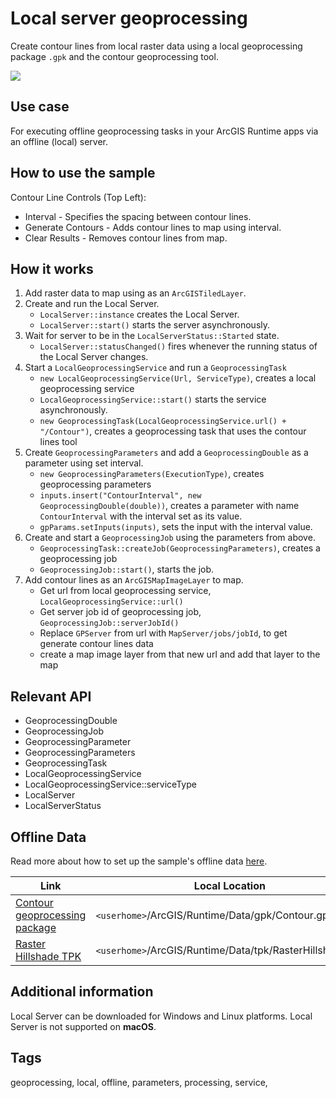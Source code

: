 # Local server geoprocessing

Create contour lines from local raster data using a local geoprocessing package `.gpk` and the contour geoprocessing tool.

![](screenshot.png)

## Use case

For executing offline geoprocessing tasks in your ArcGIS Runtime apps via an offline (local) server.

## How to use the sample

Contour Line Controls (Top Left):

* Interval - Specifies the spacing between contour lines.
* Generate Contours - Adds contour lines to map using interval.
* Clear Results - Removes contour lines from map.

## How it works

1. Add raster data to map using as an `ArcGISTiledLayer`.
2. Create and run the Local Server.
    * `LocalServer::instance` creates the Local Server.
    * `LocalServer::start()` starts the server asynchronously.
3. Wait for server to be in the `LocalServerStatus::Started` state.
    * `LocalServer::statusChanged()` fires whenever the running status of the Local Server changes.
4. Start a `LocalGeoprocessingService` and run a `GeoprocessingTask`
    * `new LocalGeoprocessingService(Url, ServiceType)`, creates a local geoprocessing service
    * `LocalGeoprocessingService::start()` starts the service asynchronously.
    * `new GeoprocessingTask(LocalGeoprocessingService.url() + "/Contour")`, creates a geoprocessing task that uses the contour lines tool
5. Create `GeoprocessingParameters` and add a `GeoprocessingDouble` as a parameter using set interval.
    * `new GeoprocessingParameters(ExecutionType)`, creates geoprocessing parameters
    * `inputs.insert("ContourInterval", new GeoprocessingDouble(double))`, creates a parameter with name `ContourInterval` with the interval set as its value.
    * `gpParams.setInputs(inputs)`, sets the input with the interval value.
6. Create and start a `GeoprocessingJob` using the parameters from above.
    * `GeoprocessingTask::createJob(GeoprocessingParameters)`, creates a geoprocessing job
	* `GeoprocessingJob::start()`, starts the job.
7. Add contour lines as an `ArcGISMapImageLayer` to map.
    * Get url from local geoprocessing service, `LocalGeoprocessingService::url()`
    * Get server job id of geoprocessing job, `GeoprocessingJob::serverJobId()`
    * Replace `GPServer` from url with `MapServer/jobs/jobId`, to get generate contour lines data
    * create a map image layer from that new url and add that layer to the map

## Relevant API

* GeoprocessingDouble
* GeoprocessingJob
* GeoprocessingParameter
* GeoprocessingParameters
* GeoprocessingTask
* LocalGeoprocessingService
* LocalGeoprocessingService::serviceType
* LocalServer
* LocalServerStatus

## Offline Data

Read more about how to set up the sample's offline data [here](http://links.esri.com/ArcGISRuntimeQtSamples#use-offline-data-in-the-samples).

Link | Local Location
---------|-------|
|[Contour geoprocessing package](https://www.arcgis.com/home/item.html?id=da9e565a52ca41c1937cff1a01017068)| `<userhome>`/ArcGIS/Runtime/Data/gpk/Contour.gpk |
|[Raster Hillshade TPK](https://www.arcgis.com/home/item.html?id=f7c7b4a30fb9415896ba0d1921fe014b)| `<userhome>`/ArcGIS/Runtime/Data/tpk/RasterHillshade.tpk |

## Additional information

Local Server can be downloaded for Windows and Linux platforms. Local Server is not supported on **macOS**.

## Tags

geoprocessing, local, offline, parameters, processing, service,